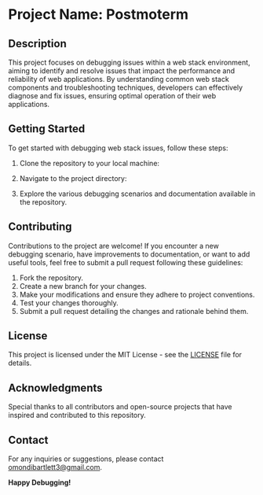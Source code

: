 # Project Name: Postmoterm

## Description

This project focuses on debugging issues within a web stack environment, aiming to identify and resolve issues that impact the performance and reliability of web applications. By understanding common web stack components and troubleshooting techniques, developers can effectively diagnose and fix issues, ensuring optimal operation of their web applications.

## Getting Started

To get started with debugging web stack issues, follow these steps:

1. Clone the repository to your local machine:

2. Navigate to the project directory:

3. Explore the various debugging scenarios and documentation available in the repository.

## Contributing

Contributions to the project are welcome! If you encounter a new debugging scenario, have improvements to documentation, or want to add useful tools, feel free to submit a pull request following these guidelines:

1. Fork the repository.
2. Create a new branch for your changes.
3. Make your modifications and ensure they adhere to project conventions.
4. Test your changes thoroughly.
5. Submit a pull request detailing the changes and rationale behind them.

## License

This project is licensed under the MIT License - see the [LICENSE](LICENSE) file for details.

## Acknowledgments

Special thanks to all contributors and open-source projects that have inspired and contributed to this repository.

## Contact

For any inquiries or suggestions, please contact [omondibartlett3@gmail.com](mailto:maintainer@example.com).

**Happy Debugging!**
